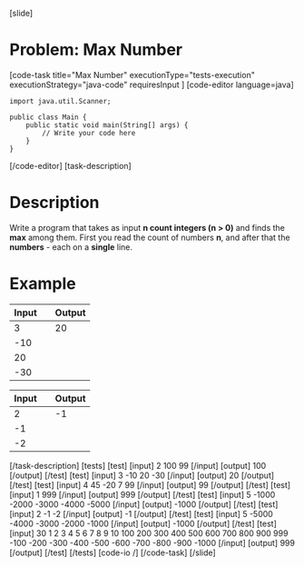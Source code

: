 [slide]
# Problem: Max Number
[code-task title="Max Number" executionType="tests-execution" executionStrategy="java-code" requiresInput ]
[code-editor language=java]
```
import java.util.Scanner;

public class Main {
    public static void main(String[] args) {
        // Write your code here
    }
}
```
[/code-editor]
[task-description]
# Description

Write a program that takes as input **n count integers (n > 0)** and finds the **max** among them. First you read the count of numbers **n**, and after that the **numbers** - each on a **single** line.

# Example

| **Input** | | **Output** |
| --- | --- | --- |
| 3 | | 20 | 
| -10 | | | | 
| 20 | | |
| -30  | | |

| **Input** | | **Output** |
| --- | --- | --- |
| 2 | | -1 |
| -1 | | |
| -2 | | |
[/task-description]
[tests]
[test]
[input]
2
100
99
[/input]
[output]
100
[/output]
[/test]
[test]
[input]
3
-10
20
-30
[/input]
[output]
20
[/output]
[/test]
[test]
[input]
4
45
-20
7
99
[/input]
[output]
99
[/output]
[/test]
[test]
[input]
1
999
[/input]
[output]
999
[/output]
[/test]
[test]
[input]
5
-1000
-2000
-3000
-4000
-5000
[/input]
[output]
-1000
[/output]
[/test]
[test]
[input]
2
-1
-2
[/input]
[output]
-1
[/output]
[/test]
[test]
[input]
5
-5000
-4000
-3000
-2000
-1000
[/input]
[output]
-1000
[/output]
[/test]
[test]
[input]
30
1
2
3
4
5
6
7
8
9
10
100
200
300
400
500
600
700
800
900
999
-100
-200
-300
-400
-500
-600
-700
-800
-900
-1000
[/input]
[output]
999
[/output]
[/test]
[/tests]
[code-io /]
[/code-task]
[/slide]
